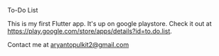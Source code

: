 To-Do List

This is my first Flutter app. It's up on google playstore. Check it out at https://play.google.com/store/apps/details?id=to.do.list.

Contact me at aryantopulkit2@gmail.com
